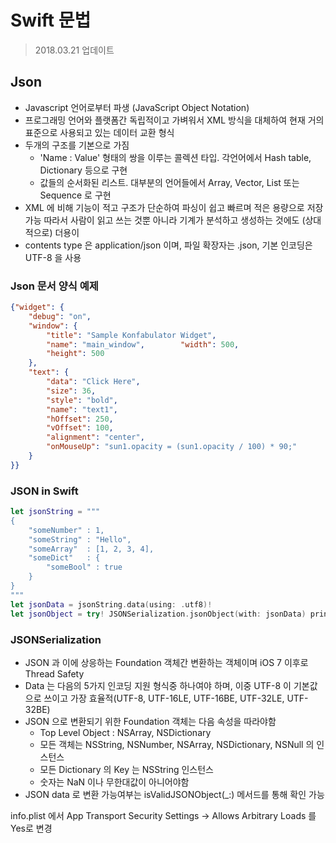 # Swift 문법
> 2018.03.21 업데이트   

## Json
* Javascript 언어로부터 파생 (JavaScript Object Notation)   
* 프로그래밍 언어와 플랫폼간 독립적이고 가벼워서 XML 방식을 대체하여 현재 거의 표준으로 사용되고 있는 데이터 교환 형식   
* 두개의 구조를 기본으로 가짐    
    - 'Name : Value' 형태의 쌍을 이루는 콜렉션 타입. 각언어에서 Hash table, Dictionary 등으로 구현   
    - 값들의 순서화된 리스트. 대부분의 언어들에서 Array, Vector, List 또는 Sequence 로 구현   
* XML 에 비해 기능이 적고 구조가 단순하여 파싱이 쉽고 빠르며 적은 용량으로 저장 가능 따라서 사람이 읽고 쓰는 것뿐 아니라 기계가 분석하고 생성하는 것에도 (상대적으로) 더용이   
* contents type 은 application/json 이며, 파일 확장자는 .json, 기본 인코딩은 UTF-8 을 사용   

### Json 문서 양식 예제
```json
{"widget": {
    "debug": "on",
    "window": {        
        "title": "Sample Konfabulator Widget",
        "name": "main_window",        "width": 500,
        "height": 500
    },    
    "text": {
        "data": "Click Here",
        "size": 36,
        "style": "bold", 
        "name": "text1", 
        "hOffset": 250, 
        "vOffset": 100, 
        "alignment": "center", 
        "onMouseUp": "sun1.opacity = (sun1.opacity / 100) * 90;"
    }
}} 
```

### JSON in Swift
```swift
let jsonString = """
{
    "someNumber" : 1,
    "someString" : "Hello",
    "someArray"  : [1, 2, 3, 4],
    "someDict"   : {
        "someBool" : true
    }
}
"""
let jsonData = jsonString.data(using: .utf8)!
let jsonObject = try! JSONSerialization.jsonObject(with: jsonData) print(jsonObject)
```

### JSONSerialization
* JSON 과 이에 상응하는 Foundation 객체간 변환하는 객체이며 iOS 7 이후로 Thread Safety
* Data 는 다음의 5가지 인코딩 지원 형식중 하나여야 하며, 이중 UTF-8 이 기본값으로 쓰이고 가장 효율적(UTF-8, UTF-16LE, UTF-16BE, UTF-32LE, UTF-32BE)
* JSON 으로 변환되기 위한 Foundation 객체는 다음 속성을 따라야함
    - Top Level Object : NSArray, NSDictionary
    - 모든 객체는 NSString, NSNumber, NSArray, NSDictionary, NSNull 의 인스턴스
    - 모든 Dictionary 의 Key 는 NSString 인스턴스
    - 숫자는 NaN 이나 무한대값이 아니어야함
* JSON data 로 변환 가능여부는 isValidJSONObject(_:) 메서드를 통해 확인 가능

info.plist 에서 App Transport Security Settings -> Allows Arbitrary Loads 를 Yes로 변경
